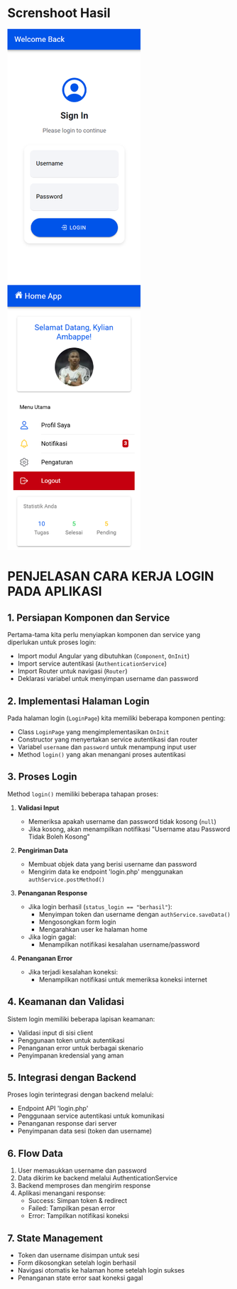 # Screnshoot Hasil 

<img src="signin.png" alt="Deskripsi gambar" width="300">
<img src="home.png" alt="Deskripsi gambar" width="300">

# PENJELASAN CARA KERJA LOGIN PADA APLIKASI

## 1. Persiapan Komponen dan Service
Pertama-tama kita perlu menyiapkan komponen dan service yang diperlukan untuk proses login:
- Import modul Angular yang dibutuhkan (`Component`, `OnInit`)
- Import service autentikasi (`AuthenticationService`)
- Import Router untuk navigasi (`Router`)
- Deklarasi variabel untuk menyimpan username dan password

## 2. Implementasi Halaman Login
Pada halaman login (`LoginPage`) kita memiliki beberapa komponen penting:
- Class `LoginPage` yang mengimplementasikan `OnInit`
- Constructor yang menyertakan service autentikasi dan router
- Variabel `username` dan `password` untuk menampung input user
- Method `login()` yang akan menangani proses autentikasi

## 3. Proses Login
Method `login()` memiliki beberapa tahapan proses:
1. **Validasi Input**
   - Memeriksa apakah username dan password tidak kosong (`null`)
   - Jika kosong, akan menampilkan notifikasi "Username atau Password Tidak Boleh Kosong"

2. **Pengiriman Data**
   - Membuat objek data yang berisi username dan password
   - Mengirim data ke endpoint 'login.php' menggunakan `authService.postMethod()`

3. **Penanganan Response**
   - Jika login berhasil (`status_login == "berhasil"`):
     * Menyimpan token dan username dengan `authService.saveData()`
     * Mengosongkan form login
     * Mengarahkan user ke halaman home
   - Jika login gagal:
     * Menampilkan notifikasi kesalahan username/password

4. **Penanganan Error**
   - Jika terjadi kesalahan koneksi:
     * Menampilkan notifikasi untuk memeriksa koneksi internet

## 4. Keamanan dan Validasi
Sistem login memiliki beberapa lapisan keamanan:
- Validasi input di sisi client
- Penggunaan token untuk autentikasi
- Penanganan error untuk berbagai skenario
- Penyimpanan kredensial yang aman

## 5. Integrasi dengan Backend
Proses login terintegrasi dengan backend melalui:
- Endpoint API 'login.php'
- Penggunaan service autentikasi untuk komunikasi
- Penanganan response dari server
- Penyimpanan data sesi (token dan username)

## 6. Flow Data
1. User memasukkan username dan password
2. Data dikirim ke backend melalui AuthenticationService
3. Backend memproses dan mengirim response
4. Aplikasi menangani response:
   - Success: Simpan token & redirect
   - Failed: Tampilkan pesan error
   - Error: Tampilkan notifikasi koneksi

## 7. State Management
- Token dan username disimpan untuk sesi
- Form dikosongkan setelah login berhasil
- Navigasi otomatis ke halaman home setelah login sukses
- Penanganan state error saat koneksi gagal
